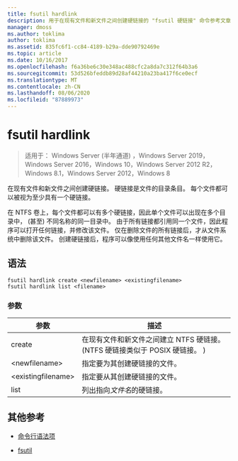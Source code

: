 ```yaml
---
title: fsutil hardlink
description: 用于在现有文件和新文件之间创建硬链接的 "fsutil 硬链接" 命令参考文章。
manager: dmoss
ms.author: toklima
author: toklima
ms.assetid: 835fc6f1-cc84-4189-b29a-dde90792469e
ms.topic: article
ms.date: 10/16/2017
ms.openlocfilehash: f6a36be6c30e348ac488cfc2a8da7c312f64b3a6
ms.sourcegitcommit: 53d526bfeddb89d28af44210a23ba417f6ce0ecf
ms.translationtype: MT
ms.contentlocale: zh-CN
ms.lasthandoff: 08/06/2020
ms.locfileid: "87889973"
---
```

# <a name="fsutil-hardlink"></a>fsutil hardlink

> 适用于： Windows Server (半年通道) ，Windows Server 2019，Windows Server 2016，Windows 10，Windows Server 2012 R2，Windows 8.1，Windows Server 2012，Windows 8

在现有文件和新文件之间创建硬链接。 硬链接是文件的目录条目。 每个文件都可以被视为至少具有一个硬链接。

在 NTFS 卷上，每个文件都可以有多个硬链接，因此单个文件可以出现在多个目录中， (甚至) 不同名称的同一目录中。 由于所有链接都引用同一个文件，因此程序可以打开任何链接，并修改该文件。 仅在删除文件的所有链接后，才从文件系统中删除该文件。 创建硬链接后，程序可以像使用任何其他文件名一样使用它。

## <a name="syntax"></a>语法

```
fsutil hardlink create <newfilename> <existingfilename>
fsutil hardlink list <filename>
```

### <a name="parameters"></a>参数

| 参数 | 描述 |
| --------- | ----------- |
| create | 在现有文件和新文件之间建立 NTFS 硬链接。  (NTFS 硬链接类似于 POSIX 硬链接。 )  |
| \<newfilename> | 指定要为其创建硬链接的文件。 |
| \<existingfilename> | 指定要从其创建硬链接的文件。 |
| list | 列出指向*文件名*的硬链接。 |

## <a name="additional-references"></a>其他参考

- [命令行语法项](command-line-syntax-key.md)

- [fsutil](fsutil.md)
